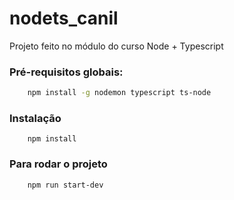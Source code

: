 # nodets_canil
Projeto feito no módulo do curso Node + Typescript

### Pré-requisitos globais:
```bash
    npm install -g nodemon typescript ts-node
```

### Instalação
```
    npm install
```

### Para rodar o projeto
```bash
    npm run start-dev
```